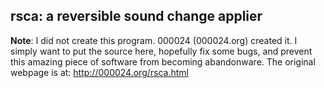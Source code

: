 ## rsca: a reversible sound change applier

**Note**: I did not create this program. 000024 (000024.org) created it. I simply want to put the source here, hopefully fix some bugs, and prevent this amazing piece of software from becoming abandonware. The original webpage is at: http://000024.org/rsca.html
